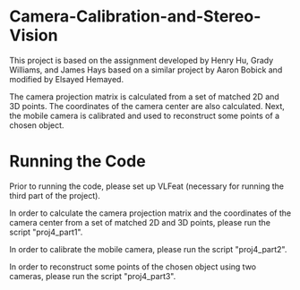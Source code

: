 # Camera-Calibration-and-Stereo-Vision

This project is based on the assignment developed by Henry Hu, Grady Williams, and James Hays based on a similar project by Aaron Bobick and modified by Elsayed Hemayed.

The camera projection matrix is calculated from a set of matched 2D and 3D points. The coordinates of the camera center are also calculated. Next, the mobile camera is calibrated and used to reconstruct some points of a chosen object.

# Running the Code

Prior to running the code, please set up VLFeat (necessary for running the third part of the project).

In order to calculate the camera projection matrix and the coordinates of the camera center from a set of matched 2D and 3D points, please run the script "proj4_part1".

In order to calibrate the mobile camera, please run the script "proj4_part2".

In order to reconstruct some points of the chosen object using two cameras, please run the script "proj4_part3".
